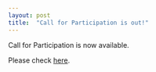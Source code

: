 ```yaml
---
layout: post
title:  "Call for Participation is out!"
---
```


Call for Participation is now available.

Please check <a href="/docs/history/2023/call/">here</a>.



